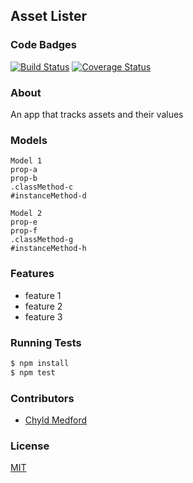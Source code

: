 ## Asset Lister
### Code Badges

[![Build Status](https://travis-ci.org/SarahMPearson/asset-lister.svg)](https://travis-ci.org/SarahMPearson/asset-lister)
[![Coverage Status](https://coveralls.io/repos/SarahMPearson/asset-lister/badge.png)](https://coveralls.io/r/SarahMPearson/asset-lister)

### About
An app that tracks assets and their values

### Models
```
Model 1
prop-a
prop-b
.classMethod-c
#instanceMethod-d
```

```
Model 2
prop-e
prop-f
.classMethod-g
#instanceMethod-h
```

### Features
- feature 1
- feature 2
- feature 3

### Running Tests
```bash
$ npm install
$ npm test
```

### Contributors
- [Chyld Medford](https://github.com/chyld)

### License
[MIT](LICENSE)

